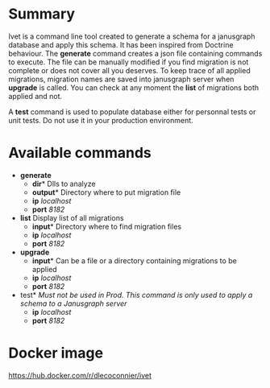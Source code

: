 Summary
=======

Ivet is a command line tool created to generate a schema for a janusgraph database and apply this schema. It has been inspired from Doctrine behaviour.
The **generate** command creates a json file containing commands to execute. The file can be manually modified if you find migration is not complete or does not cover all you deserves.
To keep trace of all applied migrations, migration names are saved into janusgraph server when **upgrade** is called.
You can check at any moment the **list** of migrations both applied and not.

A **test** command is used to populate database either for personnal tests or unit tests. Do not use it in your production environment.

Available commands
=======
* **generate**
	* **dir*** Dlls to analyze
	* **output*** Directory where to put migration file
	* **ip** _localhost_
	* **port** _8182_
* **list** Display list of all migrations
	* **input*** Directory where to find migration files
	* **ip** _localhost_
	* **port** _8182_
* **upgrade**
	* **input*** Can be a file or a directory containing migrations to be applied
	* **ip** _localhost_
	* **port** _8182_
* test* _Must not be used in Prod. This command is only used to apply a schema to a Janusgraph server_
	* **ip** _localhost_
	* **port** _8182_

Docker image
=======
https://hub.docker.com/r/dlecoconnier/ivet
